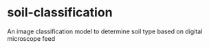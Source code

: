 # soil-classification
An image classification model to determine soil type based on digital microscope feed
